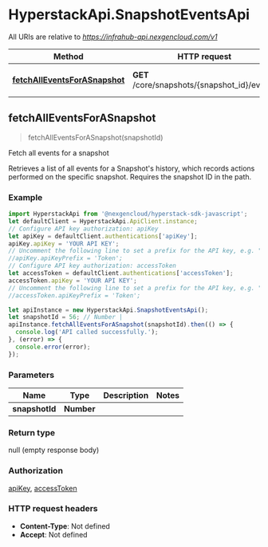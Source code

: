 # HyperstackApi.SnapshotEventsApi

All URIs are relative to *https://infrahub-api.nexgencloud.com/v1*

Method | HTTP request | Description
------------- | ------------- | -------------
[**fetchAllEventsForASnapshot**](SnapshotEventsApi.md#fetchAllEventsForASnapshot) | **GET** /core/snapshots/{snapshot_id}/events | Fetch all events for a snapshot



## fetchAllEventsForASnapshot

> fetchAllEventsForASnapshot(snapshotId)

Fetch all events for a snapshot

Retrieves a list of all events for a Snapshot&#39;s history, which records actions performed on the specific snapshot. Requires the snapshot ID in the path.

### Example

```javascript
import HyperstackApi from '@nexgencloud/hyperstack-sdk-javascript';
let defaultClient = HyperstackApi.ApiClient.instance;
// Configure API key authorization: apiKey
let apiKey = defaultClient.authentications['apiKey'];
apiKey.apiKey = 'YOUR API KEY';
// Uncomment the following line to set a prefix for the API key, e.g. "Token" (defaults to null)
//apiKey.apiKeyPrefix = 'Token';
// Configure API key authorization: accessToken
let accessToken = defaultClient.authentications['accessToken'];
accessToken.apiKey = 'YOUR API KEY';
// Uncomment the following line to set a prefix for the API key, e.g. "Token" (defaults to null)
//accessToken.apiKeyPrefix = 'Token';

let apiInstance = new HyperstackApi.SnapshotEventsApi();
let snapshotId = 56; // Number | 
apiInstance.fetchAllEventsForASnapshot(snapshotId).then(() => {
  console.log('API called successfully.');
}, (error) => {
  console.error(error);
});

```

### Parameters


Name | Type | Description  | Notes
------------- | ------------- | ------------- | -------------
 **snapshotId** | **Number**|  | 

### Return type

null (empty response body)

### Authorization

[apiKey](../README.md#apiKey), [accessToken](../README.md#accessToken)

### HTTP request headers

- **Content-Type**: Not defined
- **Accept**: Not defined

